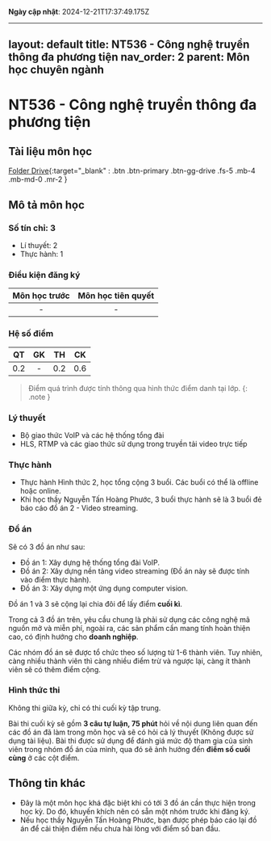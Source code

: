 **Ngày cập nhật**: 2024-12-21T17:37:49.175Z

---
layout: default
title: NT536 - Công nghệ truyền thông đa phương tiện
nav_order: 2
parent: Môn học chuyên ngành
---

# NT536 - Công nghệ truyền thông đa phương tiện

## Tài liệu môn học

[Folder Drive](https://drive.google.com/drive/folders/1-S5_1_hhosfYUf4j17ETrCTGkq9LMJGR?usp=sharing){:target="_blank" : .btn .btn-primary .btn-gg-drive .fs-5 .mb-4 .mb-md-0 .mr-2 }

## Mô tả môn học

### Số tín chỉ: 3
- Lí thuyết: 2
- Thực hành: 1

### Điều kiện đăng ký

| Môn học trước| Môn học tiên quyết  |
|------|-----|
| <center> - </center>| <center>-</center>|

### Hệ số điểm

| QT   | GK  | TH  | CK  |
|------|-----|-----|-----|
| <center>0.2</center>| <center>-</center>| <center>0.2</center> | <center>0.6</center> |

> Điểm quá trình được tính thông qua hình thức điểm danh tại lớp.
{: .note }
### Lý thuyết

- Bộ giao thức VoIP và các hệ thống tổng đài
- HLS, RTMP và các giao thức sử dụng trong truyền tải video trực tiếp

### Thực hành

- Thực hành Hình thức 2, học tổng cộng 3 buổi. Các buổi có thể là offline hoặc online.
- Khi học thầy Nguyễn Tấn Hoàng Phước, 3 buổi thực hành sẽ là 3 buổi đẻ báo cáo đồ án 2 - Video streaming.

### Đồ án

Sẽ có 3 đồ án như sau:

- Đồ án 1: Xây dựng hệ thống tổng đài VoIP.
- Đồ án 2: Xây dựng nền tảng video streaming (Đồ án này sẽ được tính vào điểm thực hành).
- Đồ án 3: Xây dựng một ứng dụng computer vision.

Đồ án 1 và 3 sẽ cộng lại chia đôi để lấy điểm **cuối kì**.

Trong cả 3 đồ án trên, yêu cầu chung là phải sử dụng các công nghệ mã nguồn mở và miễn phí, ngoài ra, các sản phẩm cần mang tính hoàn thiện cao, có định hướng cho **doanh nghiệp**.

Các nhóm đồ án sẽ được tổ chức theo số lượng từ 1-6 thành viên. Tuy nhiên, càng nhiều thành viên thì càng nhiều điểm trừ và ngược lại, càng ít thành viên sẽ có thêm điểm cộng.

### Hình thức thi

Không thi giữa kỳ, chỉ có thi cuối kỳ tập trung.

Bài thi cuối kỳ sẽ gồm **3 câu tự luận, 75 phút** hỏi về nội dung liên quan đến các đồ án đã làm trong môn học và sẽ có hỏi cả lý thuyết (Không được sử dụng tài liệu). Bài thi được sử dụng để đánh giá mức độ tham gia của sinh viên trong nhóm đồ án của mình, qua đó sẽ ảnh hưởng đến **điểm số cuối cùng** ở các cột điểm.

## Thông tin khác

- Đây là một môn học khá đặc biệt khi có tới 3 đồ án cần thực hiện trong học kỳ. Do đó, khuyến khích nên có sẵn một nhóm trước khi đăng ký.
- Nếu học thầy Nguyễn Tấn Hoàng Phước, bạn được phép báo cáo lại đồ án để cải thiện điểm nếu chưa hài lòng với điểm số ban đầu.